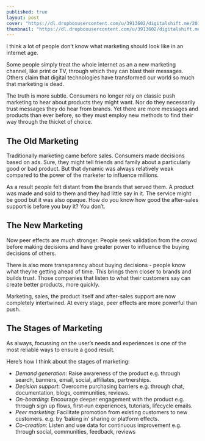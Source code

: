 ```yaml
---
published: true
layout: post
cover: "https://dl.dropboxusercontent.com/u/3913602/digitalshift.me/2014-11-26/Bees-1600-250.jpg"
thumbnail: "https://dl.dropboxusercontent.com/u/3913602/digitalshift.me/2014-11-26/Bees-200-125.jpg"
---
```

I think a lot of people don’t know what marketing should look like in an internet age.

Some people simply treat the whole internet as an a new marketing channel, like print or TV, through which they can blast their messages. Others claim that digital technologies have transformed our world so much that marketing is dead.

The truth is more subtle. Consumers no longer rely on classic push marketing to hear about products they might want. Nor do they necessarily trust messages they do hear from brands. Yet there are more messages and products than ever before, so they must employ new methods to find their way through the thicket of choice.

## The Old Marketing
Traditionally marketing came before sales. Consumers made decisions based on ads. Sure, they might tell friends and family about a particularly good or bad product. But that dynamic was always relatively weak compared to the power of the marketer to influence millions.

As a result people felt distant from the brands that served them. A product was made and sold to them and they had little say in it. The service might be good but it was also opaque. How do you know how good the after-sales support is before you buy it? You don’t.

## The New Marketing
Now peer effects are much stronger. People seek validation from the crowd before making decisions and have greater power to influence the buying decisions of others. 

There is also more transparency about buying decisions - people know what they’re getting ahead of time. This brings them closer to brands and builds trust. Those companies that listen to what their customers say can create better products, more quickly.

Marketing, sales, the product itself and after-sales support are now completely intertwined. At every stage, peer effects are more powerful than push. 

## The Stages of Marketing
As always, focussing on the user’s needs and experiences is one of the most reliable ways to ensure a good result. 

Here’s how I think about the stages of marketing:

- _Demand generation_: Raise awareness of the product e.g. through search, banners, email, social, affiliates, partnerships.
- _Decision support_: Overcome purchasing barriers e.g. through chat, documentation, blogs, communities, reviews.
- _On-boarding_: Encourage deeper engagement with the product e.g. through sign up flows, first-run experiences, tutorials, lifecycle emails.
- _Peer marketing_: Facilitate promotion from existing customers to new customers. e.g. by ‘baking in’ sharing or platform effects.
- _Co-creation_: Listen and use data for continuous improvement e.g. through social, communities, feedback, reviews
